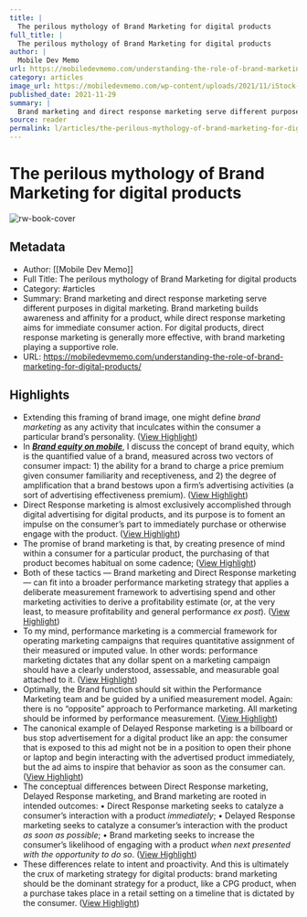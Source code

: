 ```yaml
---
title: |
  The perilous mythology of Brand Marketing for digital products
full_title: |
  The perilous mythology of Brand Marketing for digital products
author: |
  Mobile Dev Memo
url: https://mobiledevmemo.com/understanding-the-role-of-brand-marketing-for-digital-products/
category: articles
image_url: https://mobiledevmemo.com/wp-content/uploads/2021/11/iStock-1295056492.jpg
published_date: 2021-11-29
summary: |
  Brand marketing and direct response marketing serve different purposes in digital marketing. Brand marketing builds awareness and affinity for a product, while direct response marketing aims for immediate consumer action. For digital products, direct response marketing is generally more effective, with brand marketing playing a supportive role.
source: reader
permalink: l/articles/the-perilous-mythology-of-brand-marketing-for-digital-products
---
```

# The perilous mythology of Brand Marketing for digital products

![rw-book-cover](https://mobiledevmemo.com/wp-content/uploads/2021/11/iStock-1295056492.jpg)

## Metadata
- Author: [[Mobile Dev Memo]]
- Full Title: The perilous mythology of Brand Marketing for digital products
- Category: #articles
- Summary: Brand marketing and direct response marketing serve different purposes in digital marketing. Brand marketing builds awareness and affinity for a product, while direct response marketing aims for immediate consumer action. For digital products, direct response marketing is generally more effective, with brand marketing playing a supportive role.
- URL: https://mobiledevmemo.com/understanding-the-role-of-brand-marketing-for-digital-products/

## Highlights
- Extending this framing of brand image, one might define *brand marketing* as any activity that inculcates within the consumer a particular brand’s personality. ([View Highlight](https://read.readwise.io/read/01j5dyjdr782eqazbna9m2jcmr))
- In ***[Brand equity on mobile](https://mobiledevmemo.com/brand-equity-on-mobile/)***, I discuss the concept of brand equity, which is the quantified value of a brand, measured across two vectors of consumer impact: 1) the ability for a brand to charge a price premium given consumer familiarity and receptiveness, and 2) the degree of amplification that a brand bestows upon a firm’s advertising activities (a sort of advertising effectiveness premium). ([View Highlight](https://read.readwise.io/read/01j5dyj89b4m4t4r079hxpp1a6))
- Direct Response marketing is almost exclusively accomplished through digital advertising for digital products, and its purpose is to foment an impulse on the consumer’s part to immediately purchase or otherwise engage with the product. ([View Highlight](https://read.readwise.io/read/01j5dyjwzfbxd1q71spw991k79))
- The promise of brand marketing is that, by creating presence of mind within a consumer for a particular product, the purchasing of that product becomes habitual on some cadence; ([View Highlight](https://read.readwise.io/read/01j5dykz60w5kp7jh1afea4rtc))
- Both of these tactics — Brand marketing and Direct Response marketing — can fit into a broader performance marketing strategy that applies a deliberate measurement framework to advertising spend and other marketing activities to derive a profitability estimate (or, at the very least, to measure profitability and general performance *ex post*). ([View Highlight](https://read.readwise.io/read/01j5dyrc2dyn5gret9kp2sggdq))
- To my mind, performance marketing is a commercial framework for operating marketing campaigns that requires quantitative assignment of their measured or imputed value. In other words: performance marketing dictates that any dollar spent on a marketing campaign should have a clearly understood, assessable, and measurable goal attached to it. ([View Highlight](https://read.readwise.io/read/01j5dyt77c95qenvrnjq96whz2))
- Optimally, the Brand function should sit within the Performance Marketing team and be guided by a unified measurement model. Again: there is no “opposite” approach to Performance marketing. All marketing should be informed by performance measurement. ([View Highlight](https://read.readwise.io/read/01j5dywfggcw042bhkd3g1854k))
- The canonical example of Delayed Response marketing is a billboard or bus stop advertisement for a digital product like an app: the consumer that is exposed to this ad might not be in a position to open their phone or laptop and begin interacting with the advertised product immediately, but the ad aims to inspire that behavior as soon as the consumer can. ([View Highlight](https://read.readwise.io/read/01j5dyx4pww7p4vz3q8b257j42))
- The conceptual differences between Direct Response marketing, Delayed Response marketing, and Brand marketing are rooted in intended outcomes:
  • Direct Response marketing seeks to catalyze a consumer’s interaction with a product *immediately*;
  • Delayed Response marketing seeks to catalyze a consumer’s interaction with the product *as soon as possible*;
  • Brand marketing seeks to increase the consumer’s likelihood of engaging with a product *when next presented with the opportunity to do so*. ([View Highlight](https://read.readwise.io/read/01j5dyxgta05m274qtqekc6va2))
- These differences relate to intent and proactivity. And this is ultimately the crux of marketing strategy for digital products: brand marketing should be the dominant strategy for a product, like a CPG product, when a purchase takes place in a retail setting on a timeline that is dictated by the consumer. ([View Highlight](https://read.readwise.io/read/01j5dyygd5nj13tcenmr0w87mg))


